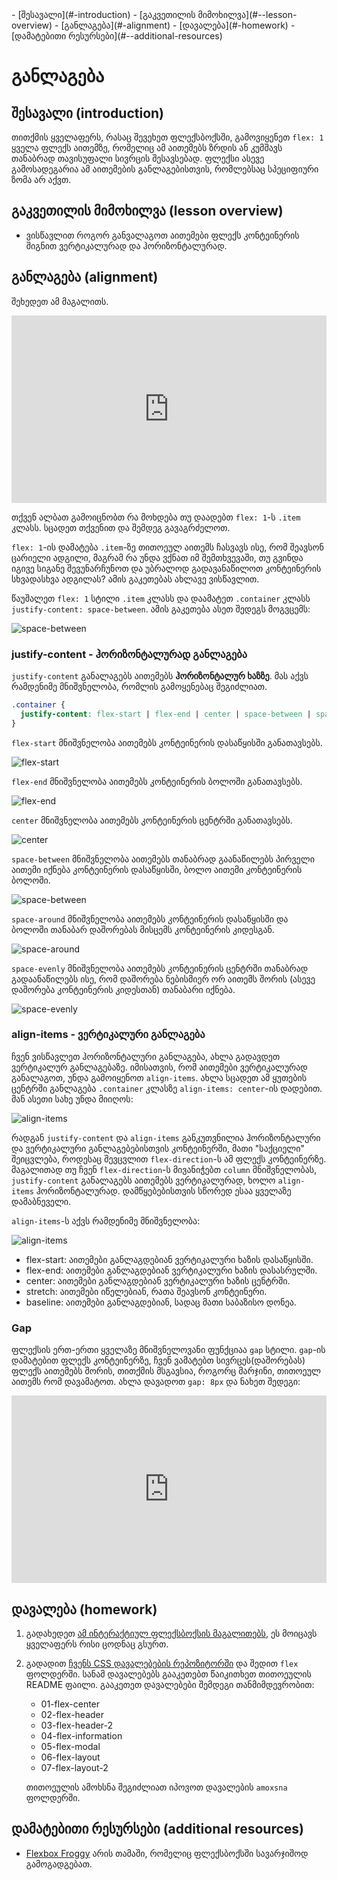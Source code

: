 <div className="navigation">
- [შესავალი](#-introduction) 
- [გაკვეთილის მიმოხილვა](#--lesson-overview)
- [განლაგება](#-alignment) 
- [დავალება](#-homework)
- [დამატებითი რესურსები](#--additional-resources)
</div>

<div className="content">

# განლაგება

## შესავალი (introduction)

თითქმის ყველაფერს, რასაც შევეხეთ ფლექსბოქსში, გამოვიყენეთ `flex: 1` ყველა ფლექს აითემზე, რომელიც ამ აითემებს ზრდის ან კუმშავს თანაბრად თავისუფალი სივრცის შესავსებად. ფლექსი ასევე გამოსადეგარია ამ აითემების განლაგებისთვის, რომლებსაც სპეციფიური ზომა არ აქვთ.

## გაკვეთილის მიმოხილვა (lesson overview)

- ვისწავლით როგორ განვალაგოთ აითემები ფლექს კონტეინერის შიგნით ვერტიკალურად და ჰორიზონტალურად.

## განლაგება (alignment)

შეხედეთ ამ მაგალითს.

<iframe height="300" style="width: 100%;" scrolling="no" title="flex-alignment example" src="https://codepen.io/xazy/embed/yLwMEOg?default-tab=html%2Cresult&theme-id=dark" frameborder="no" loading="lazy" allowtransparency="true" allowfullscreen="true">
  See the Pen <a href="https://codepen.io/xazy/pen/yLwMEOg">
  flex-alignment example</a> by XazyProject (<a href="https://codepen.io/xazy">@xazy</a>)
  on <a href="https://codepen.io">CodePen</a>.
</iframe>

თქვენ ალბათ გამოიცნობთ რა მოხდება თუ დაადებთ `flex: 1`-ს `.item` კლასს. სცადეთ თქვენით და შემდეგ გავაგრძელოთ.

`flex: 1`-ის დამატება `.item`-ზე თითოეულ აითემს ჩასვავს ისე, რომ შეავსონ ცარიელი ადგილი, მაგრამ რა უნდა ვქნათ იმ შემთხვევაში, თუ გვინდა იგივე სიგანე შევუნარჩუნოთ და უბრალოდ გადავანაწილოთ კონტეინერის სხვადასხვა ადგილას? ამის გაკეთებას ახლავე ვისწავლით.

წაუშალეთ `flex: 1` სტილი `.item` კლასს და დაამატეთ `.container` კლასს `justify-content: space-between`. ამის გაკეთება ასეთ შედეგს მოგვცემს:

![space-between](https://raw.githubusercontent.com/XazyProject/masala/main/fundamentalebi/5_flexbox/flexbox_ganlageba-imgs/01.png)

### justify-content - ჰორიზონტალურად განლაგება

`justify-content` განალაგებს აითემებს **ჰორიზონტალურ ხაზზე**. მას აქვს რამდენიმე მნიშვნელობა, რომლის გამოყენებაც შეგიძლიათ.

```css
.container {
  justify-content: flex-start | flex-end | center | space-between | space-around | space-evenly 
}
```

`flex-start` მნიშვნელობა აითემებს კონტეინერის დასაწყისში განათავსებს.

![flex-start](https://raw.githubusercontent.com/XazyProject/masala/main/fundamentalebi/5_flexbox/flexbox_ganlageba-imgs/02.png)

`flex-end` მნიშვნელობა აითემებს კონტეინერის ბოლოში განათავსებს.

![flex-end](https://raw.githubusercontent.com/XazyProject/masala/main/fundamentalebi/5_flexbox/flexbox_ganlageba-imgs/03.png)

`center` მნიშვნელობა აითემებს კონტეინერის ცენტრში განათავსებს.

![center](https://raw.githubusercontent.com/XazyProject/masala/main/fundamentalebi/5_flexbox/flexbox_ganlageba-imgs/04.png)

`space-between` მნიშვნელობა აითემებს თანაბრად გაანაწილებს პირველი აითემი იქნება კონტეინერის დასაწყისში, ბოლო აითემი კონტეინერის ბოლოში.

![space-between](https://raw.githubusercontent.com/XazyProject/masala/main/fundamentalebi/5_flexbox/flexbox_ganlageba-imgs/05.png)

`space-around` მნიშვნელობა აითემებს კონტეინერის დასაწყისში და ბოლოში თანაბარ დაშორებას მისცემს კონტეინერის კიდესგან.

![space-around](https://raw.githubusercontent.com/XazyProject/masala/main/fundamentalebi/5_flexbox/flexbox_ganlageba-imgs/06.png)

`space-evenly` მნიშვნელობა აითემებს კონტეინერის ცენტრში თანაბრად გადაანაწილებს ისე, რომ დაშორება ნებისმიერ ორ აითემს შორის (ასევე დაშორება კონტეინერის კიდესთან) თანაბარი იქნება.

![space-evenly](https://raw.githubusercontent.com/XazyProject/masala/main/fundamentalebi/5_flexbox/flexbox_ganlageba-imgs/07.png)

### align-items - ვერტიკალური განლაგება

ჩვენ ვისწავლეთ ჰორიზონტალური განლაგება, ახლა გადავდეთ ვერტიკალურ განლაგებაზე. იმისათვის, რომ აითემები ვერტიკალურად განალაგოთ, უნდა გამოიყენოთ `align-items`. ახლა სცადეთ ამ ყუთების ცენტრში განლაგება `.container` კლასზე `align-items: center`-ის დადებით. მან ასეთი სახე უნდა მიიღოს:

![align-items](https://raw.githubusercontent.com/XazyProject/masala/main/fundamentalebi/5_flexbox/flexbox_ganlageba-imgs/08.png)

რადგან `justify-content` და `align-items` განკუთვნილია ჰორიზონტალური და ვერტიკალური განლაგებებისთვის კონტეინერში, მათი "საქციელი" შეიცვლება, როდესაც შევცვლით `flex-direction`-ს ამ ფლექს კონტეინერზე. მაგალითად თუ ჩვენ `flex-direction`-ს მივანიჭებთ `column` მნიშვნელობას, `justify-content` განალაგებს აითემებს ვერტიკალურად, ხოლო `align-items` ჰორიზონტალურად. დამწყებებისთვის სწორედ ესაა ყველაზე დამაბნეველი.

`align-items`-ს აქვს რამდენიმე მნიშვნელობა:

![align-items](https://raw.githubusercontent.com/XazyProject/masala/4cdb39094dbc785fb927fb2187384e22026c3a94/fundamentalebi/5_flexbox/flexbox_ganlageba-imgs/09.svg)

- flex-start: აითემები განლაგდებიან ვერტიკალური ხაზის დასაწყისში.
- flex-end:  აითემები განლაგდებიან ვერტიკალური ხაზის დასასრულში.
- center:  აითემები განლაგდებიან ვერტიკალური ხაზის ცენტრში.
- stretch: აითემები იწელებიან, რათა შეავსონ კონტეინერი.
- baseline: აითემები განლაგდებიან, სადაც მათი საბაზისო დონეა.

### Gap

ფლექსის ერთ-ერთი ყველაზე მნიშვნელოვანი ფუნქციაა `gap` სტილი. `gap`-ის დამატებით ფლექს კონტეინერზე, ჩვენ ვამატებთ სივრცეს(დაშორებას) ფლექს აითემებს შორის, თითქმის მსგავსია, როგორც მარჯინი, თითოეულ აითემს რომ დავამატოთ. ახლა დავადოთ `gap: 8px` და ნახეთ შედეგი:

<iframe height="300" style="width: 100%;" scrolling="no" title="flex-alignment example 2" src="https://codepen.io/xazy/embed/XWGMBEL?default-tab=html%2Cresult&theme-id=dark" frameborder="no" loading="lazy" allowtransparency="true" allowfullscreen="true">
  See the Pen <a href="https://codepen.io/xazy/pen/XWGMBEL">
  flex-alignment example 2</a> by XazyProject (<a href="https://codepen.io/xazy">@xazy</a>)
  on <a href="https://codepen.io">CodePen</a>.
</iframe>



## დავალება (homework)

<div className="homework">

1. გადახედეთ [ამ ინტერაქტიულ ფლექსბოქსის მაგალითებს](https://www.joshwcomeau.com/css/interactive-guide-to-flexbox/), ეს მოიცავს ყველაფერს რისი ცოდნაც გსურთ.

2. გადადით [ჩვენს CSS დავალებების რეპოზიტორში](https://github.com/XazyProject/css-davalebebi) და შედით `flex` ფოლდერში. სანამ დავალებებს გააკეთებთ წაიკითხეთ თითოეულის README ფაილი. გააკეთეთ დავალებები შემდეგი თანმიმდევრობით:
    - 01-flex-center
    - 02-flex-header
    - 03-flex-header-2
    - 04-flex-information
    - 05-flex-modal
    - 06-flex-layout
    - 07-flex-layout-2

    თითოეულის ამოხსნა შეგიძლიათ იპოვოთ დავალების `amoxsna` ფოლდერში.

</div>

## დამატებითი რესურსები (additional resources)

- [Flexbox Froggy](https://flexboxfroggy.com/) არის თამაში, რომელიც ფლექსბოქსში სავარჯიშოდ გამოგადგებათ.

</div>


